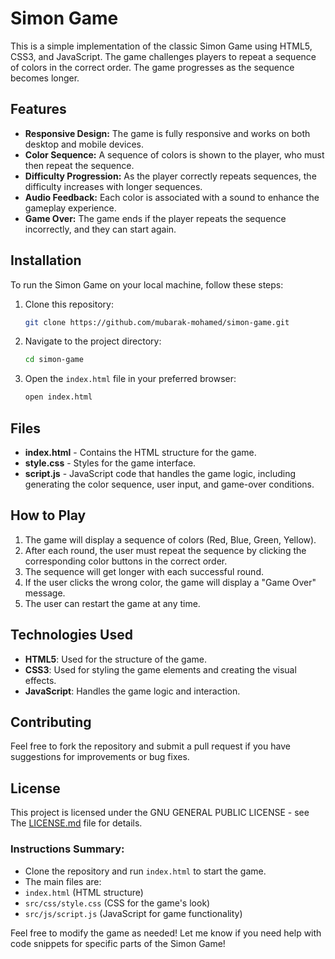 
# Simon Game

This is a simple implementation of the classic Simon Game using HTML5, CSS3, and JavaScript. The game challenges players to repeat a sequence of colors in the correct order. The game progresses as the sequence becomes longer.

## Features 

- **Responsive Design:** The game is fully responsive and works on both desktop and mobile devices.
- **Color Sequence:** A sequence of colors is shown to the player, who must then repeat the sequence.
- **Difficulty Progression:** As the player correctly repeats sequences, the difficulty increases with longer sequences.
- **Audio Feedback:** Each color is associated with a sound to enhance the gameplay experience.
- **Game Over:** The game ends if the player repeats the sequence incorrectly, and they can start again.

## Installation

To run the Simon Game on your local machine, follow these steps:

1. Clone this repository:
   ```bash
   git clone https://github.com/mubarak-mohamed/simon-game.git
   ```

2. Navigate to the project directory:
   ```bash
   cd simon-game
   ```

3. Open the `index.html` file in your preferred browser:
   ```bash
   open index.html
   ```

## Files

- **index.html** - Contains the HTML structure for the game.
- **style.css** - Styles for the game interface.
- **script.js** - JavaScript code that handles the game logic, including generating the color sequence, user input, and game-over conditions.

## How to Play

1. The game will display a sequence of colors (Red, Blue, Green, Yellow).
2. After each round, the user must repeat the sequence by clicking the corresponding color buttons in the correct order.
3. The sequence will get longer with each successful round.
4. If the user clicks the wrong color, the game will display a "Game Over" message.
5. The user can restart the game at any time.

## Technologies Used

- **HTML5**: Used for the structure of the game.
- **CSS3**: Used for styling the game elements and creating the visual effects.
- **JavaScript**: Handles the game logic and interaction.

## Contributing

Feel free to fork the repository and submit a pull request if you have suggestions for improvements or bug fixes.

## License

This project is licensed under the GNU GENERAL PUBLIC LICENSE - see The [LICENSE.md](https://github.com/mubarak-mohamed/simon-game/blob/main/LICENSE) file for details.


### Instructions Summary:
- Clone the repository and run `index.html` to start the game.
- The main files are:
- `index.html` (HTML structure)
- `src/css/style.css` (CSS for the game's look)
- `src/js/script.js` (JavaScript for game functionality)

Feel free to modify the game as needed! Let me know if you need help with code snippets for specific parts of the Simon Game!

